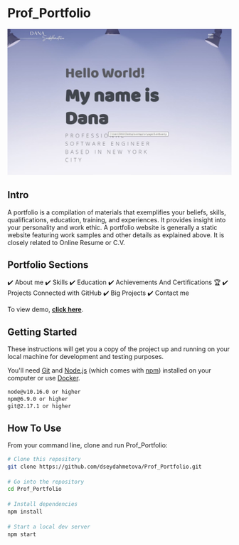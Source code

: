 # Prof_Portfolio

<p align="center">
  <kbd>
<img src="./assets/imgs/readme.JPG"></img>
  </kbd>
</p>

## Intro
A portfolio is a compilation of materials that exemplifies your beliefs, skills, qualifications, education, training, and experiences. It provides insight into your personality and work ethic. A portfolio website is generally a static website featuring work samples and other details as explained above. It is closely related to Online Resume or C.V.

## Portfolio Sections
✔️ About me
✔️ Skills
✔️ Education
✔️ Achievements And Certifications 🏆
✔️ Projects Connected with GitHub
✔️ Big Projects
✔️ Contact me

To view demo, **[click here](https://dana-seidakhmetova.netlify.app/)**.


## Getting Started

These instructions will get you a copy of the project up and running on your local machine for development and testing purposes.

You'll need [Git](https://git-scm.com) and [Node.js](https://nodejs.org/en/download/) (which comes with [npm](http://npmjs.com)) installed on your computer or use [Docker](https://www.docker.com/products/docker-desktop).

```
node@v10.16.0 or higher
npm@6.9.0 or higher
git@2.17.1 or higher
```

## How To Use 

From your command line, clone and run Prof_Portfolio:

```bash
# Clone this repository
git clone https://github.com/dseydahmetova/Prof_Portfolio.git

# Go into the repository
cd Prof_Portfolio

# Install dependencies
npm install

# Start a local dev server
npm start
```